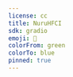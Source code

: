 ```yaml
---
license: cc
title: NuruHFCI
sdk: gradio
emoji: 🏃
colorFrom: green
colorTo: blue
pinned: true
---
```

